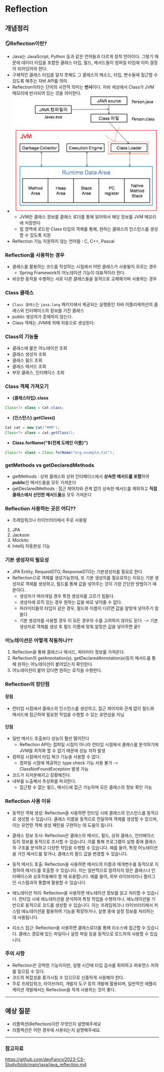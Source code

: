 # Reflection

## 개념정리

### 🪞Reflection이란?

- Java는 JavaScript, Python 등과 같은 언어들과 다르게 정적 언어이다. 그렇기 때문에 데이터 타입을 포함한 클래스 타입, 필드, 메서드들이 컴파일 타임에 이미 결정이 되어있어야 한다.
- 구체적인 클래스 타입을 알지 못해도 그 클래스의 메소드, 타입, 변수들에 접근할 수 있도록 해주는 자바 API를 의미
- Reflection이라는 단어의 사전적 의미는 **반사**이다. 자바 세상에서 Class가 JVM 메모리에 반사되어 있는 것을 의미한다.
- ![Alt text](img/reflection_classloader.png)
  - JVM은 클래스 정보를 클래스 로더를 통해 읽어와서 해당 정보를 JVM 메모리에 저장한다
  - 힙 영역에 로드된 Class 타입의 객체를 통해, 원하는 클래스의 인스턴스를 생성할 수 있도록 지원
- Reflection 기능 지원하지 않는 언어들 : C, C++, Pascal

### Reflection을 사용하는 경우

- 클래스를 활용하는 코드를 작성하는 시점에서 어떤 클래스가 사용될지 모르는 경우
  - Spring Framework의 어노테이션 기능이 대표적이라 한다.
- 비슷한 동작을 수행하는 서로 다른 클래스들을 동적으로 교체해가며 사용하는 경우

### Class 클래스

- `Class 클래스`는 `java.lang` 패키지에서 제공되는 실행중인 자바 어플리케여션의 클래스와 인터페이스의 정보를 가진 클래스
- public 생성자가 존재하지 않는다.
- Class 객체는 JVM에 의해 자동으로 생성된다.

### Class의 기능들

- 클래스에 붙은 어노테이션 조회
- 클래스 생성자 조회
- 클래스 필드 조회
- 클래스 메서드 조회
- 부모 클래스, 인터페이스 조회

### Class 객체 가져오기

- **{클래스타입}.class**

```java
Class<?> class = Cat.class;
```

- **{인스턴스}.getClass()**

```java
Cat cat = new Cat("삐삐");
Class<?> class = cat.getClass();
```

- **Class.forName("${전체 도메인 이름}")**

```java
Class<?> class = Class.forName("org.example.Cat");
```

### getMethods vs getDeclaredMethods

- getMethods : 상위 클래스와 상위 인터페이스에서 **상속한 메서드를 포함**하여 **public**인 메서드들을 모두 가져온다
- getDeclaredMethods : 접근 제어자와 관계 없이 상속한 메서드를 제외하고 **직접 클래스에서 선언한 메서드들**을 모두 가져온다

### Reflection 사용하는 곳은 어디??

- 프레임워크나 라이브러리에서 주로 사용됨

1. JPA
2. Jackson
3. Mockito
4. Intellij 자동완성 기능

### 기본 생성자의 필요성

- JPA Entity, RequestDTO, ResponseDTO는 기본생성자를 필요로 한다
- Reflection으로 객체를 생성가능한데, 또 기본 생성자를 필요로하는 이유는 기본 생성자로 객체를 생성하고, 필드를 통해 값을 넣어주는 것이 가장 간단한 방법이기 때문이다.
  - 생성자가 여러개일 경우 특정 생성자를 고르기 힘들다.
  - 생성자에 로직 있는 경우 원하는 값을 바로 넣어줄 수 없다.
  - 파라미터들의 타입이 같은 경우, 필드와 이름이 다르면 값을 알맞게 넣어주기 힘들다
  - 기본 생성자를 사용할 경우 이 모든 경우의 수를 고려하지 않아도 된다. -> 기본 생성자로 객체를 생성 후 필드 이름에 맞춰 알맞은 값을 넣어주면 끝!!

### 어노테이션은 어떻게 작동하나??

1. Reflection을 통해 클래스나 메서드, 파라미터 정보를 가져온다.
2. Reflection의 getAnnotation(s), getDeclaredAnnotation(s)등의 메서드를 통해 원하는 어노테이션이 붙어있는지 확인한다.
3. 어노테이션이 붙어 있다면 원하는 로직을 수행한다.

### Reflection의 장단점

#### 장점

- 런타임 시점에서 클래스의 인스턴스를 생성하고, 접근 제어자와 관계 없이 필드와 메서드에 접근하여 필요한 작업을 수행할 수 있는 유연성을 지님

#### 단점

- 일반 메서드 호출보다 성능이 훨씬 떨어진다
  - Reflection API는 컴파일 시점이 아니라 런타임 시점에서 클래스를 분석하기에 JVM을 최적화 할 수 없기 때문에 성능 저하 발생
- 컴파일 시점에서 타입 체크 기능을 사용할 수 없다.
  - 컴파일 시점에 제공하는 type check 기능 사용 불가 -> ClassNotFoundException 발생 가능
- 코드가 지저분해지고 장황해진다.
- 내부를 노출해서 추상화를 파괴한다.
  - 접근할 수 없는 필드, 메서드에 접근 가능하며 모든 클래스의 정보 확인 가능

### Reflection 사용 이유

- 동적인 객체 생성: Reflection을 사용하면 런타임 시에 클래스의 인스턴스를 동적으로 생성할 수 있습니다. 클래스 이름을 동적으로 전달하여 객체를 생성할 수 있으며, 이는 유연한 객체 생성 패턴을 구현하는 데 도움이 됩니다.

- 클래스 정보 조사: Reflection은 클래스의 메서드, 필드, 상위 클래스, 인터페이스 등의 정보를 동적으로 조사할 수 있습니다. 이를 통해 프로그램이 실행 중에 클래스의 구조를 분석하고 다양한 작업을 수행할 수 있습니다. 예를 들어, 특정 어노테이션을 가진 메서드를 찾거나, 클래스의 필드 값을 변경할 수 있습니다.

- 동적 메서드 호출: Reflection을 사용하면 메서드의 이름과 매개변수를 동적으로 지정하여 메서드를 호출할 수 있습니다. 이는 일반적으로 알려지지 않은 클래스나 인터페이스와 상호작용해야 할 때 유용합니다. 예를 들어, 외부 라이브러리나 플러그인 시스템과의 통합에 활용할 수 있습니다.

- 애노테이션 처리: Reflection을 사용하면 애노테이션 정보를 읽고 처리할 수 있습니다. 런타임 시에 애노테이션을 분석하여 특정 작업을 수행하거나, 애노테이션을 기반으로 동적으로 코드를 생성할 수 있습니다. 이는 프레임워크나 라이브러리에서 커스텀 애노테이션을 활용하여 기능을 확장하거나, 실행 중에 설정 정보를 처리하는 데 사용됩니다.

- 리소스 접근: Reflection을 사용하면 클래스로더를 통해 리소스에 접근할 수 있습니다. 클래스 경로에 있는 파일이나 설정 파일 등을 동적으로 로드하여 사용할 수 있습니다.

### 주의 사항

- Reflection은 강력한 기능이지만, 실행 시간에 타입 검사를 회피하고 퍼포먼스 저하를 일으킬 수 있다.
- 코드의 복잡성을 증가시킬 수 있으므로 신중하게 사용해야 한다.
- 주로 프레임워크, 라이브러리, 개발자 도구 등의 개발에 활용되며, 일반적인 애플리케이션 개발에서는 Reflection을 적게 사용하는 것이 좋다.

---

## 예상 질문

- 리플렉션(Reflection)이란 무엇인지 설명해주세요
- 리플렉션은 어떤 경우에 사용되는지 설명해주세요.

---

### 참고자료

https://github.com/devFancy/2023-CS-Study/blob/main/java/java_reflection.md
